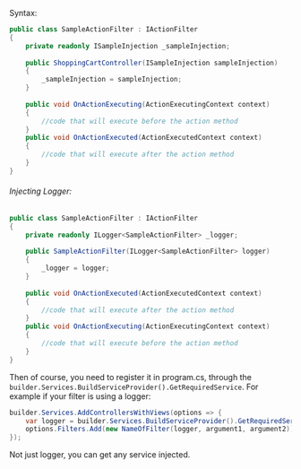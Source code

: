 Syntax:
```c#
public class SampleActionFilter : IActionFilter
{
    private readonly ISampleInjection _sampleInjection;
    
    public ShoppingCartController(ISampleInjection sampleInjection)
    {
        _sampleInjection = sampleInjection;
    }
	
	public void OnActionExecuting(ActionExecutingContext context)
	{
		//code that will execute before the action method
	}
	public void OnActionExecuted(ActionExecutedContext context)
	{
		//code that will execute after the action method
	}
}
```
###### Injecting Logger:
```c#
public class SampleActionFilter : IActionFilter
{
	private readonly ILogger<SampleActionFilter> _logger;
	
	public SampleActionFilter(ILogger<SampleActionFilter> logger)
	{
		_logger = logger;
	}
	
	public void OnActionExecuted(ActionExecutedContext context)
	{
		//code that will execute after the action method
	}
	public void OnActionExecuting(ActionExecutingContext context)
	{
		//code that will execute before the action method
	}
}
```

Then of course, you need to register it in program.cs, through the `builder.Services.BuildServiceProvider().GetRequiredService`.
 For example if your filter is using a logger:
```c#
builder.Services.AddControllersWithViews(options => {
	var logger = builder.Services.BuildServiceProvider().GetRequiredService<ILogger<NameOfFilter>>();
	options.Filters.Add(new NameOfFilter(logger, argument1, argument2))
});
```
Not just logger, you can get any service injected.